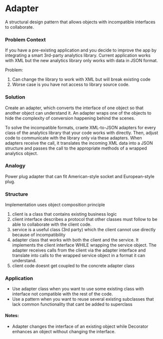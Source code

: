 # Adapter 

A structural design pattern that allows objects with incompatible interfaces to collaborate.

### Problem Context

If you have a pre-existing application and you decide to improve the app
by integrating a smart 3rd-party analytics library. Current application
works with XML but the new analytics library only works with data in JSON format.

Problem:
1. Can change the library to work with XML but will break existing code
2. Worse case is you have not access to library source code.


### Solution

Create an adapter, which converts the interface of one object so that another 
object can understand it. An adapter wraps one of the objects to hide the complexity of conversion happening
behind the scenes.

To solve the incompatible formats, craete XML-to-JSON adapters for every class of the analytics library that
your code works with directly. Then, adjust code to communicate with the library only via these adapters.
When adapters receive the call, it translates the incoming XML data into a JSON structure and passes the call
to the appropriate methods of a wrapped analytics object.

### Analogy

Power plug adapter that can fit American-style socket and European-style plug.

### Structure

Implementation uses object composition principle

1. client is a class that contains existing business logic
2. client interface describes a protocol that other classes must follow to be able to collaborate with
the client code.
3. service is a useful class (3rd party) which the client cannot use directly because of incompatibility
4. adapter class that works with both the client and the service. It implements the client interface WHILE wrapping
the service object. The adapter receives calls from the client via the adapter interface and translate
into calls to the wrapped service object in a format it can understand.
5. client code doesnt get coupled to the concrete adapter class 

### Application

- Use adapter class when you want to use some existing class with interface
not compatible with the rest of the code. 
- Use a pattern when you want to reuse several existing subclasses that lack
common functionality that cant be added to superclass

#### Notes:
- Adapter changes the interface of an existing object while Decorator
enhances an object without changing the interface.
